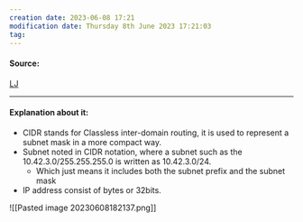 ```yaml
---
creation date: 2023-06-08 17:21
modification date: Thursday 8th June 2023 17:21:03
tag: 
---
```


#### Source:
[LJ](https://linuxjourney.com/lesson/classless-interdomain-routing-cidr)

--------------------------------------

#### Explanation about it:

* CIDR stands for Classless inter-domain routing, it is used to represent a subnet mask in a more compact way.
* Subnet noted in CIDR notation, where a subnet such as the 10.42.3.0/255.255.255.0 is written as 10.42.3.0/24.
	* Which just means it includes both the subnet prefix and the subnet mask
* IP address consist of  bytes or 32bits.

![[Pasted image 20230608182137.png]]

